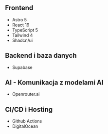## Frontend

- Astro 5
- React 19
- TypeScript 5
- Tailwind 4
- Shadcn/ui

## Backend i baza danych

- Supabase

## AI - Komunikacja z modelami AI

- Openrouter.ai

## CI/CD i Hosting

- Github Actions
- DigitalOcean
